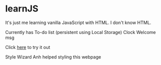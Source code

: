 # learnJS
It's just me learning vanilla JavaScript with HTML.
I don't know HTML.

Currently has To-do list (persistent using Local Storage)
Clock
Welcome msg

Click [here](https://dahn510.github.io/learnJS "learnJS") to try it out

Style Wizard Anh helped styling this webpage
